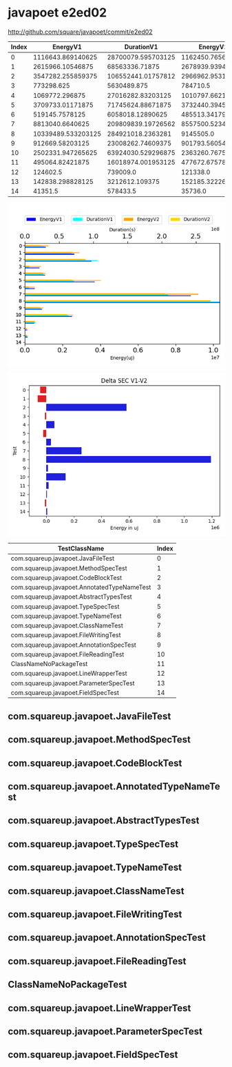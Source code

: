 # javapoet e2ed02


http://github.com/square/javapoet/commit/e2ed02


| Index | EnergyV1 | DurationV1 | EnergyV2 | DurationsV2 |
| --- | --- | --- | --- | --- |
| 0 | 1116643.869140625 | 28700079.595703125 | 1162450.765625 | 24564521.578125 |
| 1 | 2615966.10546875 | 68563336.71875 | 2678939.939453125 | 71223135.94921875 |
| 2 | 3547282.255859375 | 106552441.01757812 | 2966962.953125 | 90903950.79101562 |
| 3 | 773298.625 | 5630489.875 | 784710.5 | 6391660.0 |
| 4 | 1069772.296875 | 27016282.83203125 | 1010797.662109375 | 26252169.359375 |
| 5 | 3709733.01171875 | 71745624.88671875 | 3732440.39453125 | 70240710.83398438 |
| 6 | 519145.7578125 | 6058018.12890625 | 485513.341796875 | 5586714.736328125 |
| 7 | 8813040.6640625 | 209809839.19726562 | 8557500.5234375 | 207223385.859375 |
| 8 | 10339489.533203125 | 284921018.2363281 | 9145505.0 | 274500293.515625 |
| 9 | 912669.58203125 | 23008262.74609375 | 901793.560546875 | 22573219.666015625 |
| 10 | 2502331.947265625 | 63924030.529296875 | 2363260.767578125 | 62476003.9765625 |
| 11 | 495064.82421875 | 16018974.001953125 | 477672.67578125 | 15092538.55078125 |
| 12 | 124602.5 | 739009.0 | 121338.0 | 660625.0 |
| 13 | 142838.298828125 | 3212612.109375 | 152185.322265625 | 2973209.294921875 |
| 14 | 41351.5 | 578433.5 | 35736.0 | 680952.75 |

![](./javapoet.png)

![](./javapoet_delta.png)

| TestClassName | Index |
| --- | --- |
| com.squareup.javapoet.JavaFileTest | 0 |
| com.squareup.javapoet.MethodSpecTest | 1 |
| com.squareup.javapoet.CodeBlockTest | 2 |
| com.squareup.javapoet.AnnotatedTypeNameTest | 3 |
| com.squareup.javapoet.AbstractTypesTest | 4 |
| com.squareup.javapoet.TypeSpecTest | 5 |
| com.squareup.javapoet.TypeNameTest | 6 |
| com.squareup.javapoet.ClassNameTest | 7 |
| com.squareup.javapoet.FileWritingTest | 8 |
| com.squareup.javapoet.AnnotationSpecTest | 9 |
| com.squareup.javapoet.FileReadingTest | 10 |
| ClassNameNoPackageTest | 11 |
| com.squareup.javapoet.LineWrapperTest | 12 |
| com.squareup.javapoet.ParameterSpecTest | 13 |
| com.squareup.javapoet.FieldSpecTest | 14 |
## com.squareup.javapoet.JavaFileTest

## com.squareup.javapoet.MethodSpecTest

## com.squareup.javapoet.CodeBlockTest

## com.squareup.javapoet.AnnotatedTypeNameTest

## com.squareup.javapoet.AbstractTypesTest

## com.squareup.javapoet.TypeSpecTest

## com.squareup.javapoet.TypeNameTest

## com.squareup.javapoet.ClassNameTest

## com.squareup.javapoet.FileWritingTest

## com.squareup.javapoet.AnnotationSpecTest

## com.squareup.javapoet.FileReadingTest

## ClassNameNoPackageTest

## com.squareup.javapoet.LineWrapperTest

## com.squareup.javapoet.ParameterSpecTest

## com.squareup.javapoet.FieldSpecTest

